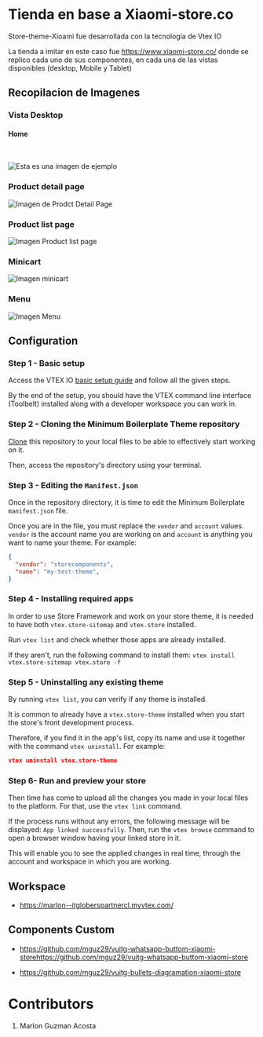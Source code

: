 # Tienda en base a **Xiaomi-store.co**

 Store-theme-Xioami fue desarrollada con la tecnologia de Vtex IO
 
 La tienda a imitar en este caso fue https://www.xiaomi-store.co/ donde se replico cada uno de sus componentes, en cada una de las vistas disponibles (desktop, Mobile y Tablet)

 ## **Recopilacion de Imagenes**
### **Vista Desktop**
#### Home 
<br/>
 
![Esta es una imagen de ejemplo](https://i.ibb.co/r7snDbC/Fire-Shot-Capture-005-marlon-itgloberspartnercl-myvtex-com.png") 

### Product detail page
![Imagen de Prodct Detail Page](https://i.ibb.co/3FCFQYQ/PDP.png)

### Product list page
![Imagen Product list page](https://i.ibb.co/3pRbKwR/PLP.png)

### Minicart 
![Imagen minicart](https://i.ibb.co/DkWHBKc/Minicart.png) 

### Menu 
![Imagen Menu](https://i.ibb.co/zSg1WcH/Menu.png)


## Configuration

### Step 1 -  Basic setup

Access the VTEX IO [basic setup guide](https://vtex.io/docs/getting-started/build-stores-with-store-framework/1) and follow all the given steps. 

By the end of the setup, you should have the VTEX command line interface (Toolbelt) installed along with a developer workspace you can work in.

### Step 2 - Cloning the Minimum Boilerplate Theme repository

[Clone](https://help.github.com/en/github/creating-cloning-and-archiving-repositories/cloning-a-repository) this repository to your local files to be able to effectively start working on it.

Then, access the repository's directory using your terminal. 

### Step 3 - Editing the `Manifest.json`

Once in the repository directory, it is time to edit the Minimum Boilerplate `manifest.json` file. 

Once you are in the file, you must replace the `vendor` and `account` values. `vendor` is the account name you are working on and `account` is anything you want to name your theme. For example:

```json
{
  "vendor": "storecomponents",
  "name": "my-test-theme",
}
```

### Step 4 -  Installing required apps

In order to use Store Framework and work on your store theme, it is needed to have both `vtex.store-sitemap` and `vtex.store` installed.

Run  `vtex list`  and check whether those apps are already installed. 

If they aren't, run the following command to install them: `vtex install vtex.store-sitemap vtex.store -f`

### Step 5 -  Uninstalling any existing theme

By running `vtex list`,  you can verify if any theme is installed.

It is common to already have a `vtex.store-theme`  installed when you start the store's front development process. 

Therefore, if you find it in the app's list, copy its name and use it together with the command `vtex uninstall`. For example:

```json
vtex uninstall vtex.store-theme
```

### Step 6- Run and preview your store

Then time has come to upload all the changes you made in your local files to the platform. For that, use the `vtex link` command. 

If the process runs without any errors, the following message will be displayed: `App linked successfully`. Then, run the `vtex browse` command to open a browser window having your linked store in it.

This will enable you to see the applied changes in real time, through the account and workspace in which you are working.

## Workspace
* https://marlon--itgloberspartnercl.myvtex.com/

## Components Custom
* https://github.com/mguz29/vuitg-whatsapp-buttom-xiaomi-storehttps://github.com/mguz29/vuitg-whatsapp-buttom-xiaomi-store

* https://github.com/mguz29/vuitg-bullets-diagramation-xiaomi-store

# Contributors
1. Marlon Guzman Acosta
